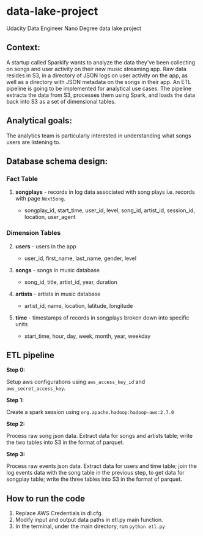 # data-lake-project
Udacity Data Engineer Nano Degree data lake project


## Context:

A startup called Sparkify wants to analyze the data they've been collecting on songs and user activity on their new music streaming app. Raw data resides in S3, in a directory of JSON logs on user activity on the app, as well as a directory with JSON metadata on the songs in their app. An ETL pipeline is going to be implemented for analytical use cases. The pipeline extracts the data from S3, processes them using Spark, and loads the data back into S3 as a set of dimensional tables.

## Analytical goals:

The analytics team is particularly interested in understanding what songs users are listening to.

## Database schema design:

### Fact Table

1. **songplays** - records in log data associated with song plays i.e. records with page `NextSong`.

	* songplay\_id, start\_time, user\_id, level, song\_id, artist\_id, session\_id, location, user\_agent

### Dimension Tables

2. **users** - users in the app

	* user\_id, first\_name, last\_name, gender, level
	
3. **songs** - songs in music database
	* song\_id, title, artist\_id, year, duration

4. **artists** - artists in music database
	* artist_id, name, location, latitude, longitude
5. **time** - timestamps of records in songplays broken down into specific units
	* start\_time, hour, day, week, month, year, weekday

## ETL pipeline

**Step 0:** 

Setup aws configurations using `aws_access_key_id` and `aws_secret_access_key`. 

**Step 1:** 

Create a spark session using `org.apache.hadoop:hadoop-aws:2.7.0`


**Step 2:** 

Process raw song json data. Extract data for songs and artists table; write the two tables into S3 in the format of parquet.

**Step 3:** 

Process raw events json data. Extract data for users and time table; join the log events data with the song table in the previous step, to get data for songplay table; write the three tables into S3 in the format of parquet.

## How to run the code

1. Replace AWS Credentials in dl.cfg.
2. Modify input and output data paths in etl.py main function.
3. In the terminal, under the main directory, run `python etl.py`

